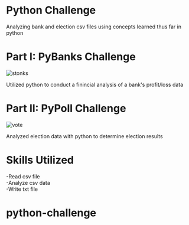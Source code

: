 # Python Challenge
Analyzing bank and election csv files using concepts learned thus far in python

# Part I: PyBanks Challenge
![stonks](https://user-images.githubusercontent.com/123919361/227753828-a22cb188-d570-43c3-9f9a-45114f867301.jpeg)

Utilized python to conduct a finincial analysis of a bank's profit/loss data

# Part II: PyPoll Challenge
![vote](https://user-images.githubusercontent.com/123919361/227753863-9ae7c49d-fd5d-487f-b2f5-584fbe2b3c0c.jpg)

Analyzed election data with python to determine election results

# Skills Utilized
-Read csv file <br />
-Analyze csv data <br />
-Write txt file
# python-challenge
